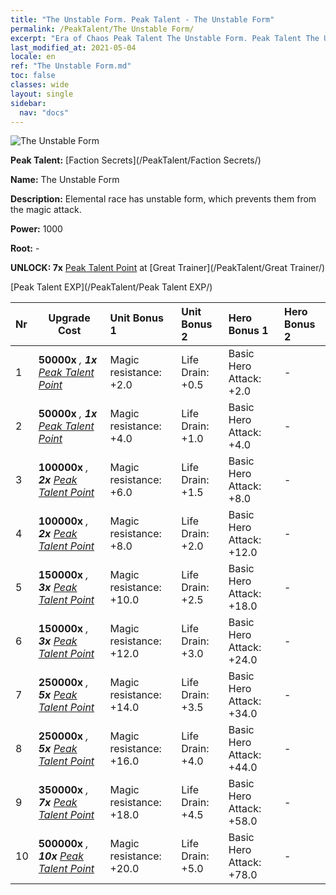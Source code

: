 ```yaml
---
title: "The Unstable Form. Peak Talent - The Unstable Form"
permalink: /PeakTalent/The Unstable Form/
excerpt: "Era of Chaos Peak Talent The Unstable Form. Peak Talent The Unstable Form. The Unstable Form"
last_modified_at: 2021-05-04
locale: en
ref: "The Unstable Form.md"
toc: false
classes: wide
layout: single
sidebar:
  nav: "docs"
---
```


  ![The Unstable Form](/images/pt/talent_3002.png)

  **Peak Talent:** [Faction Secrets](/PeakTalent/Faction Secrets/)

  **Name:** The Unstable Form

  **Description:** Elemental race has unstable form, which prevents them from the magic attack.

  **Power:** 1000

  **Root:** -

  **UNLOCK: 7x** [Peak Talent Point](/Items/con_934/) at [Great Trainer](/PeakTalent/Great Trainer/)

  [Peak Talent EXP](/PeakTalent/Peak Talent EXP/)

  | Nr | Upgrade Cost | Unit Bonus 1 | Unit Bonus 2 | Hero Bonus 1 | Hero Bonus 2 |
  |:---|--------------|:-------------|:-------------|:-------------|:-------------|
  | 1 |  **50000x** <i class="fas fa-coins"/>, **1x** [Peak Talent Point](/Items/con_934/) | Magic resistance: +2.0 | Life Drain: +0.5 | Basic Hero Attack: +2.0 | - |
  | 2 |  **50000x** <i class="fas fa-coins"/>, **1x** [Peak Talent Point](/Items/con_934/) | Magic resistance: +4.0 | Life Drain: +1.0 | Basic Hero Attack: +4.0 | - |
  | 3 |  **100000x** <i class="fas fa-coins"/>, **2x** [Peak Talent Point](/Items/con_934/) | Magic resistance: +6.0 | Life Drain: +1.5 | Basic Hero Attack: +8.0 | - |
  | 4 |  **100000x** <i class="fas fa-coins"/>, **2x** [Peak Talent Point](/Items/con_934/) | Magic resistance: +8.0 | Life Drain: +2.0 | Basic Hero Attack: +12.0 | - |
  | 5 |  **150000x** <i class="fas fa-coins"/>, **3x** [Peak Talent Point](/Items/con_934/) | Magic resistance: +10.0 | Life Drain: +2.5 | Basic Hero Attack: +18.0 | - |
  | 6 |  **150000x** <i class="fas fa-coins"/>, **3x** [Peak Talent Point](/Items/con_934/) | Magic resistance: +12.0 | Life Drain: +3.0 | Basic Hero Attack: +24.0 | - |
  | 7 |  **250000x** <i class="fas fa-coins"/>, **5x** [Peak Talent Point](/Items/con_934/) | Magic resistance: +14.0 | Life Drain: +3.5 | Basic Hero Attack: +34.0 | - |
  | 8 |  **250000x** <i class="fas fa-coins"/>, **5x** [Peak Talent Point](/Items/con_934/) | Magic resistance: +16.0 | Life Drain: +4.0 | Basic Hero Attack: +44.0 | - |
  | 9 |  **350000x** <i class="fas fa-coins"/>, **7x** [Peak Talent Point](/Items/con_934/) | Magic resistance: +18.0 | Life Drain: +4.5 | Basic Hero Attack: +58.0 | - |
  | 10 |  **500000x** <i class="fas fa-coins"/>, **10x** [Peak Talent Point](/Items/con_934/) | Magic resistance: +20.0 | Life Drain: +5.0 | Basic Hero Attack: +78.0 | - |

